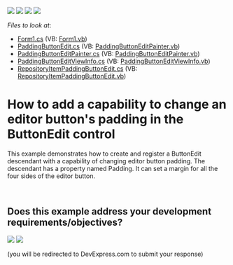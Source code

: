 <!-- default badges list -->
![](https://img.shields.io/endpoint?url=https://codecentral.devexpress.com/api/v1/VersionRange/128618707/10.1.5%2B)
[![](https://img.shields.io/badge/Open_in_DevExpress_Support_Center-FF7200?style=flat-square&logo=DevExpress&logoColor=white)](https://supportcenter.devexpress.com/ticket/details/E2450)
[![](https://img.shields.io/badge/📖_How_to_use_DevExpress_Examples-e9f6fc?style=flat-square)](https://docs.devexpress.com/GeneralInformation/403183)
[![](https://img.shields.io/badge/💬_Leave_Feedback-feecdd?style=flat-square)](#does-this-example-address-your-development-requirementsobjectives)
<!-- default badges end -->
<!-- default file list -->
*Files to look at*:

* [Form1.cs](./CS/ButtonEditWithPadding/Form1.cs) (VB: [Form1.vb](./VB/ButtonEditWithPadding/Form1.vb))
* [PaddingButtonEdit.cs](./CS/ButtonEditWithPadding/PaddingButtonEdit.cs) (VB: [PaddingButtonEditPainter.vb](./VB/ButtonEditWithPadding/PaddingButtonEditPainter.vb))
* [PaddingButtonEditPainter.cs](./CS/ButtonEditWithPadding/PaddingButtonEditPainter.cs) (VB: [PaddingButtonEditPainter.vb](./VB/ButtonEditWithPadding/PaddingButtonEditPainter.vb))
* [PaddingButtonEditViewInfo.cs](./CS/ButtonEditWithPadding/PaddingButtonEditViewInfo.cs) (VB: [PaddingButtonEditViewInfo.vb](./VB/ButtonEditWithPadding/PaddingButtonEditViewInfo.vb))
* [RepositoryItemPaddingButtonEdit.cs](./CS/ButtonEditWithPadding/RepositoryItemPaddingButtonEdit.cs) (VB: [RepositoryItemPaddingButtonEdit.vb](./VB/ButtonEditWithPadding/RepositoryItemPaddingButtonEdit.vb))
<!-- default file list end -->
# How to add a capability to change an editor button's padding in the ButtonEdit control


<p>This example demonstrates how to create and register a ButtonEdit descendant with a capability of changing editor button padding. The descendant has a property named Padding. It can set a margin for all the four sides of the editor button.</p>

<br/>


<!-- feedback -->
## Does this example address your development requirements/objectives?

[<img src="https://www.devexpress.com/support/examples/i/yes-button.svg"/>](https://www.devexpress.com/support/examples/survey.xml?utm_source=github&utm_campaign=winforms-buttonedit-customize-button-paddings&~~~was_helpful=yes) [<img src="https://www.devexpress.com/support/examples/i/no-button.svg"/>](https://www.devexpress.com/support/examples/survey.xml?utm_source=github&utm_campaign=winforms-buttonedit-customize-button-paddings&~~~was_helpful=no)

(you will be redirected to DevExpress.com to submit your response)
<!-- feedback end -->
